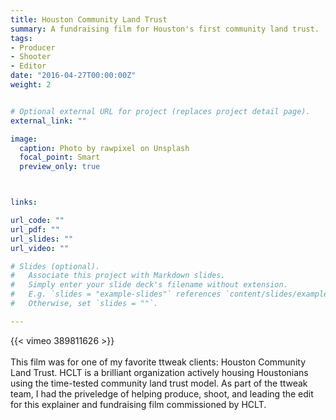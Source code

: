 ```yaml
---
title: Houston Community Land Trust
summary: A fundraising film for Houston's first community land trust.
tags:
- Producer
- Shooter
- Editor
date: "2016-04-27T00:00:00Z"
weight: 2


# Optional external URL for project (replaces project detail page).
external_link: ""

image:
  caption: Photo by rawpixel on Unsplash
  focal_point: Smart
  preview_only: true



links:

url_code: ""
url_pdf: ""
url_slides: ""
url_video: ""

# Slides (optional).
#   Associate this project with Markdown slides.
#   Simply enter your slide deck's filename without extension.
#   E.g. `slides = "example-slides"` references `content/slides/example-slides.md`.
#   Otherwise, set `slides = ""`.

---
```


{{< vimeo 389811626 >}}
<br>
<br>
This film was for one of my favorite ttweak clients: Houston Community Land Trust. HCLT is a brilliant organization actively housing Houstonians using the time-tested community land trust model. As part of the ttweak team, I had the priveledge of helping produce, shoot, and leading the edit for this explainer and fundraising film commissioned by HCLT.